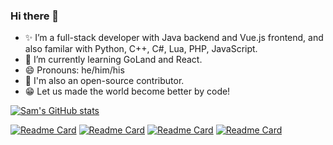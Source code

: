 ### Hi there 👋

- ✨ I’m a full-stack developer with Java backend and Vue.js frontend, and also familar with Python, C++, C#, Lua, PHP, JavaScript.
- 🌱 I’m currently learning GoLand and React.
- 😄 Pronouns: he/him/his
- 🎁 I'm also an open-source contributor.
- 😁 Let us made the world become better by code!

[![Sam's GitHub stats](https://github-readme-stats.vercel.app/api?username=samho2008)](https://github.com/samho2008)

[![Readme Card](https://github-readme-stats.vercel.app/api/pin/?username=zealdocs&repo=zeal)](https://github.com/zealdocs/zeal)
[![Readme Card](https://github-readme-stats.vercel.app/api/pin/?username=vuejs&repo=vuepress)](https://github.com/vuejs/vuepress)
[![Readme Card](https://github-readme-stats.vercel.app/api/pin/?username=go-gitea&repo=gitea)](https://github.com/go-gitea/gitea)
[![Readme Card](https://github-readme-stats.vercel.app/api/pin/?username=alibaba&repo=nacos)](https://github.com/alibaba/nacos)

<!--
**samho2008/samho2008** is a ✨ _special_ ✨ repository because its `README.md` (this file) appears on your GitHub profile.

Here are some ideas to get you started:

- 🔭 I’m currently working on ...
- 🌱 I’m currently learning ...
- 👯 I’m looking to collaborate on ...
- 🤔 I’m looking for help with ...
- 💬 Ask me about ...
- 📫 How to reach me: ...
- 😄 Pronouns: ...
- ⚡ Fun fact: ...
-->
